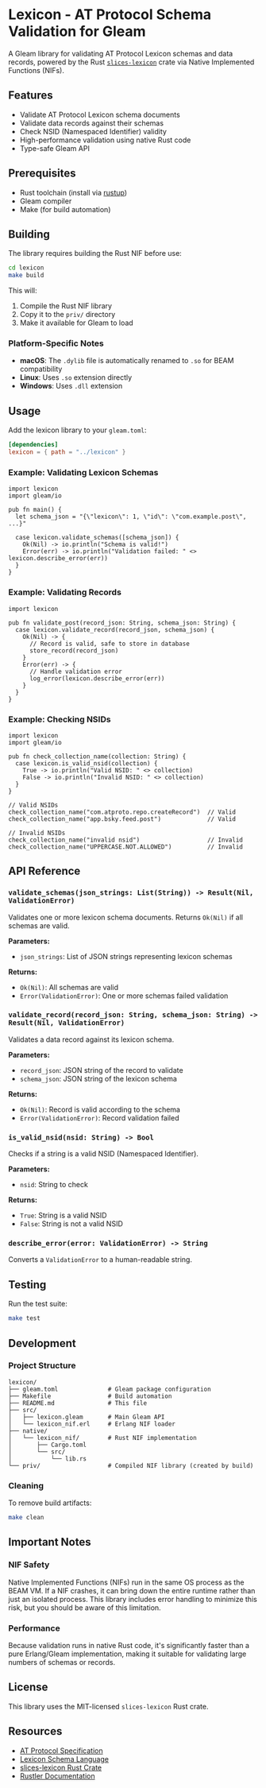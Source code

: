 # Lexicon - AT Protocol Schema Validation for Gleam

A Gleam library for validating AT Protocol Lexicon schemas and data records, powered by the Rust [`slices-lexicon`](https://crates.io/crates/slices-lexicon) crate via Native Implemented Functions (NIFs).

## Features

- Validate AT Protocol Lexicon schema documents
- Validate data records against their schemas
- Check NSID (Namespaced Identifier) validity
- High-performance validation using native Rust code
- Type-safe Gleam API

## Prerequisites

- Rust toolchain (install via [rustup](https://rustup.rs/))
- Gleam compiler
- Make (for build automation)

## Building

The library requires building the Rust NIF before use:

```bash
cd lexicon
make build
```

This will:
1. Compile the Rust NIF library
2. Copy it to the `priv/` directory
3. Make it available for Gleam to load

### Platform-Specific Notes

- **macOS**: The `.dylib` file is automatically renamed to `.so` for BEAM compatibility
- **Linux**: Uses `.so` extension directly
- **Windows**: Uses `.dll` extension

## Usage

Add the lexicon library to your `gleam.toml`:

```toml
[dependencies]
lexicon = { path = "../lexicon" }
```

### Example: Validating Lexicon Schemas

```gleam
import lexicon
import gleam/io

pub fn main() {
  let schema_json = "{\"lexicon\": 1, \"id\": \"com.example.post\", ...}"

  case lexicon.validate_schemas([schema_json]) {
    Ok(Nil) -> io.println("Schema is valid!")
    Error(err) -> io.println("Validation failed: " <> lexicon.describe_error(err))
  }
}
```

### Example: Validating Records

```gleam
import lexicon

pub fn validate_post(record_json: String, schema_json: String) {
  case lexicon.validate_record(record_json, schema_json) {
    Ok(Nil) -> {
      // Record is valid, safe to store in database
      store_record(record_json)
    }
    Error(err) -> {
      // Handle validation error
      log_error(lexicon.describe_error(err))
    }
  }
}
```

### Example: Checking NSIDs

```gleam
import lexicon
import gleam/io

pub fn check_collection_name(collection: String) {
  case lexicon.is_valid_nsid(collection) {
    True -> io.println("Valid NSID: " <> collection)
    False -> io.println("Invalid NSID: " <> collection)
  }
}

// Valid NSIDs
check_collection_name("com.atproto.repo.createRecord")  // Valid
check_collection_name("app.bsky.feed.post")             // Valid

// Invalid NSIDs
check_collection_name("invalid nsid")                   // Invalid
check_collection_name("UPPERCASE.NOT.ALLOWED")          // Invalid
```

## API Reference

### `validate_schemas(json_strings: List(String)) -> Result(Nil, ValidationError)`

Validates one or more lexicon schema documents. Returns `Ok(Nil)` if all schemas are valid.

**Parameters:**
- `json_strings`: List of JSON strings representing lexicon schemas

**Returns:**
- `Ok(Nil)`: All schemas are valid
- `Error(ValidationError)`: One or more schemas failed validation

### `validate_record(record_json: String, schema_json: String) -> Result(Nil, ValidationError)`

Validates a data record against its lexicon schema.

**Parameters:**
- `record_json`: JSON string of the record to validate
- `schema_json`: JSON string of the lexicon schema

**Returns:**
- `Ok(Nil)`: Record is valid according to the schema
- `Error(ValidationError)`: Record validation failed

### `is_valid_nsid(nsid: String) -> Bool`

Checks if a string is a valid NSID (Namespaced Identifier).

**Parameters:**
- `nsid`: String to check

**Returns:**
- `True`: String is a valid NSID
- `False`: String is not a valid NSID

### `describe_error(error: ValidationError) -> String`

Converts a `ValidationError` to a human-readable string.

## Testing

Run the test suite:

```bash
make test
```

## Development

### Project Structure

```
lexicon/
├── gleam.toml              # Gleam package configuration
├── Makefile                # Build automation
├── README.md               # This file
├── src/
│   ├── lexicon.gleam       # Main Gleam API
│   └── lexicon_nif.erl     # Erlang NIF loader
├── native/
│   └── lexicon_nif/        # Rust NIF implementation
│       ├── Cargo.toml
│       └── src/
│           └── lib.rs
└── priv/                   # Compiled NIF library (created by build)
```

### Cleaning

To remove build artifacts:

```bash
make clean
```

## Important Notes

### NIF Safety

Native Implemented Functions (NIFs) run in the same OS process as the BEAM VM. If a NIF crashes, it can bring down the entire runtime rather than just an isolated process. This library includes error handling to minimize this risk, but you should be aware of this limitation.

### Performance

Because validation runs in native Rust code, it's significantly faster than a pure Erlang/Gleam implementation, making it suitable for validating large numbers of schemas or records.

## License

This library uses the MIT-licensed `slices-lexicon` Rust crate.

## Resources

- [AT Protocol Specification](https://atproto.com/)
- [Lexicon Schema Language](https://atproto.com/specs/lexicon)
- [slices-lexicon Rust Crate](https://crates.io/crates/slices-lexicon)
- [Rustler Documentation](https://github.com/rusterlium/rustler)
